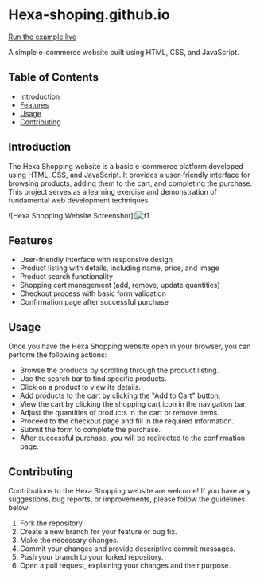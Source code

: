 # Hexa-shoping.github.io
[Run the example live](https://shantanu-2127.github.io/Hexa-shoping.github.io/)

A simple e-commerce website built using HTML, CSS, and JavaScript.

## Table of Contents
- [Introduction](#introduction)
- [Features](#features)
- [Usage](#usage)
- [Contributing](#contributing)

## Introduction
The Hexa Shopping website is a basic e-commerce platform developed using HTML, CSS, and JavaScript. It provides a user-friendly interface for browsing products, adding them to the cart, and completing the purchase. This project serves as a learning exercise and demonstration of fundamental web development techniques.

![Hexa Shopping Website Screenshot](![f1](https://github.com/Shantanu-2127/Hexa-shoping.github.io/assets/72463363/285b81e6-6875-45be-854b-f054053580e4)

## Features
- User-friendly interface with responsive design
- Product listing with details, including name, price, and image
- Product search functionality
- Shopping cart management (add, remove, update quantities)
- Checkout process with basic form validation
- Confirmation page after successful purchase

## Usage
Once you have the Hexa Shopping website open in your browser, you can perform the following actions:

- Browse the products by scrolling through the product listing.
- Use the search bar to find specific products.
- Click on a product to view its details.
- Add products to the cart by clicking the "Add to Cart" button.
- View the cart by clicking the shopping cart icon in the navigation bar.
- Adjust the quantities of products in the cart or remove items.
- Proceed to the checkout page and fill in the required information.
- Submit the form to complete the purchase.
- After successful purchase, you will be redirected to the confirmation page.

## Contributing
Contributions to the Hexa Shopping website are welcome! If you have any suggestions, bug reports, or improvements, please follow the guidelines below:

1. Fork the repository.
2. Create a new branch for your feature or bug fix.
3. Make the necessary changes.
4. Commit your changes and provide descriptive commit messages.
5. Push your branch to your forked repository.
6. Open a pull request, explaining your changes and their purpose.

